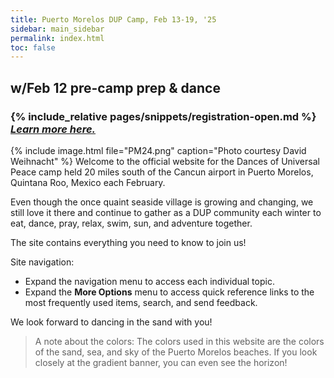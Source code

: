 ```yaml
---
title: Puerto Morelos DUP Camp, Feb 13-19, '25
sidebar: main_sidebar
permalink: index.html
toc: false
---
```


## w/Feb 12 pre-camp prep & dance
### {% include_relative pages/snippets/registration-open.md %} *[Learn more here.](pages/booking-las-arenas.md)*
{% include image.html file="PM24.png" caption="Photo courtesy David Weihnacht" %}
Welcome to the official website for the Dances of Universal Peace camp held 20 miles south of the Cancun airport in Puerto Morelos, Quintana Roo, Mexico each February.

Even though the once quaint seaside village is growing and changing, we still love it there and continue to gather as a DUP community each winter to eat, dance, pray, relax, swim, sun, and adventure together.

The site contains everything you need to know to join us!

Site navigation:
* Expand the navigation menu to access each individual topic.
* Expand the **More Options** menu to access quick reference links to the most frequently used items, search, and send feedback.

We look forward to dancing in the sand with you!

> A note about the colors: The colors used in this website are the colors of the sand, sea, and sky of the Puerto Morelos beaches. If you look closely at the gradient banner, you can even see the horizon!